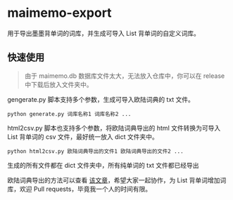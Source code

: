 # maimemo-export
用于导出墨墨背单词的词库，并生成可导入 List 背单词的自定义词库。
## 快速使用
> 由于 maimemo.db 数据库文件太大，无法放入仓库中，你可以在 release 中下载后放入文件夹中。

gengerate.py 脚本支持多个参数，生成可导入欧陆词典的 txt 文件。
```shell
python generate.py 词库名称1 词库名称2 ...
```
html2csv.py 脚本也支持多个参数，将欧陆词典导出的 html 文件转换为可导入 List 背单词的 csv 文件，最好统一放入 dict 文件夹中。
```shell
python html2csv.py 欧陆词典导出的文件1 欧陆词典导出的文件2 ...
```
生成的所有文件都在 dict 文件夹中，所有纯单词的 txt 文件都已经导出

欧陆词典导出的方法可以查看 [该文章](还没写)，希望大家一起协作，为 List 背单词增加词库，欢迎 Pull requests，毕竟我一个人的时间有限。
